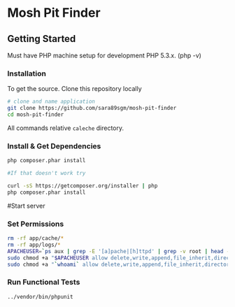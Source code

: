 Mosh Pit Finder
==============

## Getting Started

Must have PHP machine setup for development PHP 5.3.x. (php -v)

### Installation

To get the source. Clone this repository locally

```bash
# clone and name application
git clone https://github.com/sara89sgm/mosh-pit-finder
cd mosh-pit-finder
```
All commands relative `caleche` directory.

### Install & Get Dependencies

```bash
php composer.phar install

#If that doesn't work try

curl -sS https://getcomposer.org/installer | php
php composer.phar install

```

#Start server


### Set Permissions

```bash
rm -rf app/cache/*
rm -rf app/logs/*
APACHEUSER=`ps aux | grep -E '[a]pache|[h]ttpd' | grep -v root | head -1 | cut -d\  -f1`
sudo chmod +a "$APACHEUSER allow delete,write,append,file_inherit,directory_inherit" app/cache app/logs
sudo chmod +a "`whoami` allow delete,write,append,file_inherit,directory_inherit" app/cache app/logs
```

### Run Functional Tests

```bash
../vendor/bin/phpunit
```





